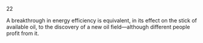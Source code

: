 22

A breakthrough in energy efficiency is equivalent, in its effect on the stick of available oil, to the discovery of a new oil field—although different people profit from it.
